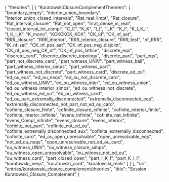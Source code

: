 {
    "theories": [
        {
            "KuratowskiClosureComplementTheorem": [
                "boundary_empty",
                "interior_union_boundary",
                "interior_union_closed_intervals",
                "Rat_real_limpt",
                "Rat_closure",
                "Rat_interval_closure",
                "Rat_not_open",
                "Irrat_dense_in_real",
                "closed_interval_Int_compl",
                "C_C",
                "K_K",
                "I_I",
                "I_K",
                "K_I",
                "K_I_K_I",
                "I_K_I_K",
                "K_mono",
                "KCKCKCK_KCK",
                "CK_id",
                "CK_nf_set",
                "RRR_closure",
                "RRR_interior",
                "RRR_interior_closure",
                "RRR_test",
                "nf_RRR",
                "IK_nf_set",
                "CK_nf_pos_set",
                "CK_nf_pos_neg_disjoint",
                "CK_nf_pos_neg_CK_nf",
                "CK_nf_pos_lattice",
                "discrete_eqs",
                "discrete_card",
                "discrete_discrete_topology",
                "discrete_part",
                "part_eqs",
                "part_not_discrete_card",
                "part_witness_UNIV",
                "part_witness_ball",
                "part_witness_interior_simps",
                "part_witness_part",
                "part_witness_not_discrete",
                "part_witness_card",
                "discrete_ed_ou",
                "ed_ou_eqs",
                "ed_ou_neqs",
                "ed_ou_not_discrete_card",
                "ed_ou_witness_UNIV",
                "ed_ou_witness_inter",
                "ed_ou_witness_union",
                "ed_ou_witness_interior_simps",
                "ed_ou_witness_not_discrete",
                "ed_ou_witness_ed_ou",
                "ed_ou_witness_card",
                "ed_ou_part_extremally_disconnected",
                "extremally_disconnected_eqs",
                "extremally_disconnected_not_part_not_ed_ou_card",
                "cofinite_closure_finite",
                "cofinite_closure_infinite",
                "cofinite_interior_finite",
                "cofinite_interior_infinite",
                "evens_infinite",
                "cofinite_nat_infinite",
                "evens_Compl_infinite",
                "evens_closure",
                "evens_interior",
                "cofinite_not_part",
                "cofinite_not_ed_ou",
                "cofinite_extremally_disconnected_aux",
                "cofinite_extremally_disconnected",
                "cofinite_card",
                "ed_ou_open_unresolvable",
                "open_unresolvable_eqs",
                "not_ed_ou_neqs",
                "open_unresolvable_not_ed_ou_card",
                "ou_witness_UNIV",
                "ou_witness_closure_simps",
                "ou_witness_open_unresolvable",
                "ou_witness_not_ed_ou",
                "ou_witness_card",
                "part_closed_open",
                "part_I_K_I",
                "part_K_I_I",
                "kuratowski_neqs",
                "kuratowski_card",
                "kuratowski_reals"
            ]
        }
    ],
    "url": "entries/kuratowski_closure_complement/theories",
    "title": "Session Kuratowski_Closure_Complement"
}